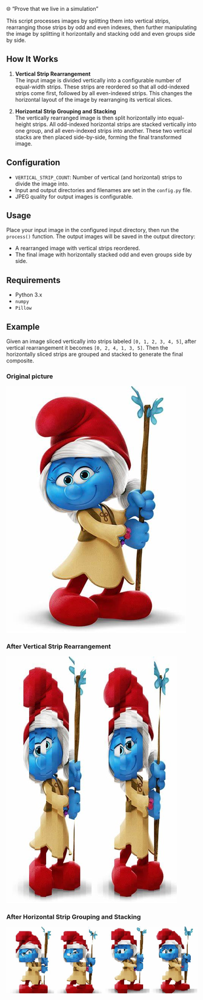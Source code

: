🌐 “Prove that we live in a simulation”

This script processes images by splitting them into vertical strips, rearranging those strips by odd and even indexes, then further manipulating the image by splitting it horizontally and stacking odd and even groups side by side.

## How It Works

1. **Vertical Strip Rearrangement**  
   The input image is divided vertically into a configurable number of equal-width strips. These strips are reordered so that all odd-indexed strips come first, followed by all even-indexed strips. This changes the horizontal layout of the image by rearranging its vertical slices.

2. **Horizontal Strip Grouping and Stacking**  
   The vertically rearranged image is then split horizontally into equal-height strips. All odd-indexed horizontal strips are stacked vertically into one group, and all even-indexed strips into another. These two vertical stacks are then placed side-by-side, forming the final transformed image.

## Configuration

- `VERTICAL_STRIP_COUNT`: Number of vertical (and horizontal) strips to divide the image into.
- Input and output directories and filenames are set in the `config.py` file.
- JPEG quality for output images is configurable.

## Usage

Place your input image in the configured input directory, then run the `process()` function. The output images will be saved in the output directory:

- A rearranged image with vertical strips reordered.
- The final image with horizontally stacked odd and even groups side by side.

## Requirements

- Python 3.x
- `numpy`
- `Pillow`

## Example

Given an image sliced vertically into strips labeled `[0, 1, 2, 3, 4, 5]`, after vertical rearrangement it becomes `[0, 2, 4, 1, 3, 5]`. Then the horizontally sliced strips are grouped and stacked to generate the final composite.

### Original picture
![Original Image](images/original_images/smurf.jpg)
### After Vertical Strip Rearrangement
![Processed Image](images/modified_images/smurf_rearranged.jpg)
### After Horizontal Strip Grouping and Stacking
![Processed Image](images/modified_images/smurf_final.jpg)
